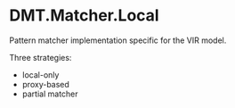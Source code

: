 ﻿DMT.Matcher.Local
=================

Pattern matcher implementation specific for the VIR model.

Three strategies:

* local-only
* proxy-based
* partial matcher
